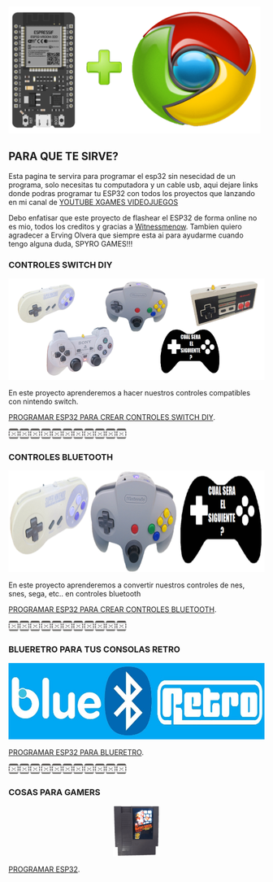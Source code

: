 <img src="imagenes/ESP32+c.png"
height="250">



## PARA QUE TE SIRVE?

Esta pagina te servira para programar el esp32 sin nesecidad de un programa, solo necesitas tu computadora y un cable usb, aqui dejare links donde podras programar tu ESP32 con todos los proyectos que lanzando en mi canal de [YOUTUBE XGAMES VIDEOJUEGOS](https://www.youtube.com/channel/UCusIoB_4vKBwBtdc81PolUw)

Debo enfatisar que este proyecto de flashear el ESP32 de forma online no es mio, todos los creditos y gracias a [Witnessmenow](https://github.com/witnessmenow/ESP-Web-Tools-Tutorial). Tambien quiero agradecer a Erving Olvera que siempre esta ai para ayudarme cuando tengo alguna duda, SPYRO GAMES!!!


### CONTROLES SWITCH DIY

<img src="imagenes/controles_switch.png"
height="200">

En este proyecto aprenderemos a hacer nuestros controles compatibles con nintendo switch.

[PROGRAMAR ESP32 PARA CREAR CONTROLES SWITCH DIY](controles_switch.md).


<img src="imagenes/dividir.jpg"
height="20">

### CONTROLES BLUETOOTH

<img src="imagenes/LOGO CONTROLES.png"
height="200">

En este proyecto aprenderemos a convertir nuestros controles de nes, snes, sega, etc.. en controles bluetooth

[PROGRAMAR ESP32 PARA CREAR CONTROLES BLUETOOTH](controlesbluetooth.md).


<img src="imagenes/dividir.jpg"
height="20">

### BLUERETRO PARA TUS CONSOLAS RETRO

<img src="imagenes/LOGO BLUERETRO.jpg"
height="150">

[PROGRAMAR ESP32 PARA BLUERETRO](blueretro.md).


<img src="imagenes/dividir.jpg"
height="20">

### COSAS PARA GAMERS

<p align="center">
 <img src="imagenes/cartucho.gif"
height="100">
</p>

[PROGRAMAR ESP32](cartnes.md).



